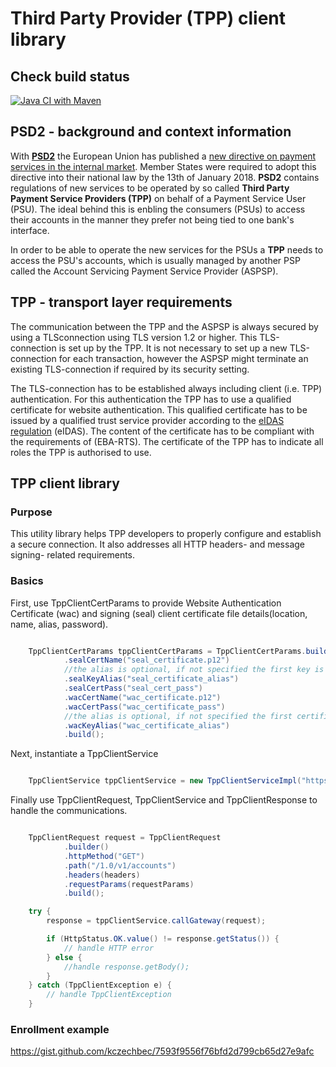 # Third Party Provider (TPP) client library

## Check build status
[![Java CI with Maven](https://github.com/bec-denmark/openbanking-tpp-client/actions/workflows/maven.yml/badge.svg)](https://github.com/bec-denmark/openbanking-tpp-client/actions/workflows/maven.yml)

## PSD2 - background and context information

With **[PSD2](https://en.wikipedia.org/wiki/Payment_Services_Directive#Revised_Directive_on_Payment_Services_(PSD2))** the European Union has published a [new directive on payment services in the
internal market](https://eur-lex.europa.eu/legal-content/EN/TXT/?uri=CELEX%3A32015L2366). Member States were required to adopt this directive into their national law by the 
13th of January 2018. **PSD2** contains regulations of new services to be operated by so 
called **Third Party Payment Service Providers (TPP)** on behalf of a Payment Service User (PSU). 
The ideal behind this is enbling the consumers (PSUs) to access their accounts in the manner they prefer
not being tied to one bank's interface.

In order to be able to operate the new services for the PSUs a **TPP** needs to access the PSU's accounts, 
which is usually managed by another PSP called the Account Servicing Payment Service Provider (ASPSP).

## TPP - transport layer requirements
The communication between the TPP and the ASPSP is always secured by using a TLSconnection 
using TLS version 1.2 or higher. This TLS-connection is set up by the TPP. It is not necessary 
to set up a new TLS-connection for each transaction, however the ASPSP might terminate an existing 
TLS-connection if required by its security setting.

The TLS-connection has to be established always including client (i.e. TPP) authentication.
For this authentication the TPP has to use a qualified certificate for website authentication.
This qualified certificate has to be issued by a qualified trust service provider according 
to the [eIDAS regulation](https://en.wikipedia.org/wiki/EIDAS) (eIDAS). The content of the certificate has to be compliant with the
requirements of (EBA-RTS). The certificate of the TPP has to indicate all roles 
the TPP is authorised to use.

## TPP client library

### Purpose 

This utility library helps TPP developers to properly configure and establish a secure connection.
It also addresses all HTTP headers- and message signing- related requirements. 

### Basics

First, use TppClientCertParams to provide Website Authentication Certificate (wac) and signing (seal) 
client certificate file details(location, name, alias, password).

```java

    TppClientCertParams tppClientCertParams = TppClientCertParams.builder().keystorePath("keystore_path")
            .sealCertName("seal_certificate.p12")
            //the alias is optional, if not specified the first key is used 
            .sealKeyAlias("seal_certificate_alias")
            .sealCertPass("seal_cert_pass")
            .wacCertName("wac_certificate.p12")
            .wacCertPass("wac_certificate_pass")
            //the alias is optional, if not specified the first certificate is used
            .wacKeyAlias("wac_certificate_alias")
            .build(); 

```

Next, instantiate a TppClientService 
```java

    TppClientService tppClientService = new TppClientServiceImpl("https://some.gateway.url", tppClientCertParams);

```
Finally use TppClientRequest, TppClientService and TppClientResponse to handle the communications.

```java

    TppClientRequest request = TppClientRequest
            .builder()
            .httpMethod("GET")
            .path("/1.0/v1/accounts")
            .headers(headers)
            .requestParams(requestParams)
            .build();

    try {
        response = tppClientService.callGateway(request);

        if (HttpStatus.OK.value() != response.getStatus()) {
            // handle HTTP error 
        } else {
            //handle response.getBody();
        }
    } catch (TppClientException e) {
        // handle TppClientException 
    }

``` 
### Enrollment example
https://gist.github.com/kczechbec/7593f9556f76bfd2d799cb65d27e9afc
